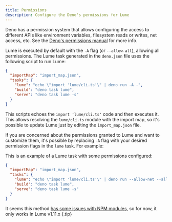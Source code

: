 ```yaml
---
title: Permissions
description: Configure the Deno's permissions for Lume
---
```


Deno has a permission system that allows configuring the access to different
APIs like environment variables, filesystem reads or writes, net access, etc.
See the
[Deno's permissions manual](https://deno.land/manual/getting_started/permissions)
for more info.

Lume is executed by default with the `-A` flag (or `--allow-all`), allowing all
permissions. The Lume task generated in the `deno.json` file uses the following
script to run Lume:

```json
{
  "importMap": "import_map.json",
  "tasks": {
    "lume": "echo \"import 'lume/cli.ts'\" | deno run -A -",
    "build": "deno task lume",
    "serve": "deno task lume -s"
  }
}
```

This scripts echoes the `import 'lume/cli.ts'` code and then executes it. This
allows resolving the `lume/cli.ts` module with the import map, so it's possible
to update Lume just by editing the `import_map.json` file.

If you are concerned about the permissions granted to Lume and want to customize
them, it's possible by replacing `-A` flag with your desired permission flags in
the `lume` task. For example:

This is an example of a Lume task with some permissions configured:

```json
{
  "importMap": "import_map.json",
  "tasks": {
    "lume": "echo \"import 'lume/cli.ts'\" | deno run --allow-net --allow-read=./ --allow-write=./_site -",
    "build": "deno task lume",
    "serve": "deno task lume -s"
  }
}
```

It seems this method
[has some issues with NPM modules](https://github.com/denoland/deno/issues/16218),
so for now, it only works in Lume v1.11.x {.tip}

